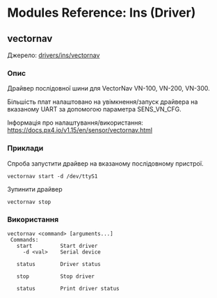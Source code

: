 # Modules Reference: Ins (Driver)
## vectornav
Джерело: [drivers/ins/vectornav](https://github.com/PX4/PX4-Autopilot/tree/release/1.15/src/drivers/ins/vectornav)


### Опис

Драйвер послідовної шини для VectorNav VN-100, VN-200, VN-300.

Більшість плат налаштовано на увімкнення/запуск драйвера на вказаному UART за допомогою параметра SENS_VN_CFG.

Інформація про налаштування/використання: https://docs.px4.io/v1.15/en/sensor/vectornav.html

### Приклади

Спроба запустити драйвер на вказаному послідовному пристрої.
```
vectornav start -d /dev/ttyS1
```
Зупинити драйвер
```
vectornav stop
```

<a id="vectornav_usage"></a>

### Використання
```
vectornav <command> [arguments...]
 Commands:
   start         Start driver
     -d <val>    Serial device

   status        Driver status

   stop          Stop driver

   status        Print driver status
```
